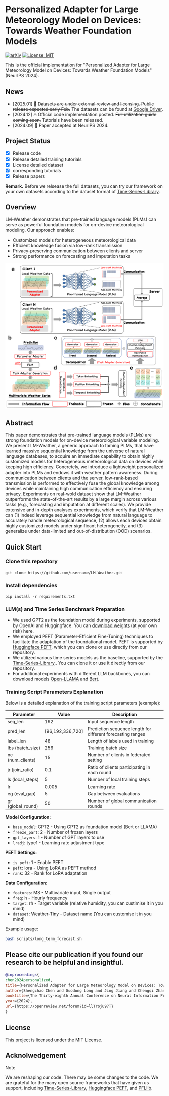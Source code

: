 # Personalized Adapter for Large Meteorology Model on Devices: Towards Weather Foundation Models

[![arXiv](https://img.shields.io/badge/NeurIPS%202024-Paper-<COLOR>.svg)](https://openreview.net/forum?id=llTroju97T)
[![License: MIT](https://img.shields.io/badge/License-MIT-yellow.svg)](https://opensource.org/licenses/MIT)

This is the official implementation for "Personalized Adapter for Large Meteorology Model on Devices: Towards Weather Foundation Models" (NeurIPS 2024).

## News
- [2025.01] 🚀 ~~Datasets are under external review and licensing. Public release expected early Feb.~~  The datasets can be found at [Google Driver](https://drive.google.com/file/d/19OuWAH_nJEJQ7AnMu6kJLEofhRHGDcuE/view?usp=sharing).
- [2024.12] 🔥 Official code implementation posted. ~~Full utilization guide coming soon.~~ Tutorials have been released.
- [2024.09] 📢 Paper accepted at NeurIPS 2024.
  
## Project Status
- [x] Release code
- [x] Release detailed training tutorials
- [x] License detailed dataset
- [x] corresponding tutorials
- [x] Release papers

**Remark.** Before we relsease the full datasets, you can try our framework on your own datasets according to the dataset format of [Time-Series-Library](https://github.com/thuml/Time-Series-Library).

## Overview
LM-Weather demonstrates that pre-trained language models (PLMs) can serve as powerful foundation models for on-device meteorological modeling. Our approach enables:

- Customized models for heterogeneous meteorological data
- Efficient knowledge fusion via low-rank transmission  
- Privacy-preserving communication between clients and server
- Strong performance on forecasting and imputation tasks

![What's News](assest/image.png "What's New")


## Abstract
This paper demonstrates that pre-trained language models (PLMs) are strong foundation models for on-device meteorological variable modeling. We present LM-Weather, a generic approach to taming PLMs, that have learned massive sequential knowledge from the universe of natural language databases, to acquire an immediate capability to obtain highly customized models for heterogeneous meteorological data on devices while keeping high efficiency. Concretely, we introduce a lightweight personalized adapter into PLMs and endows it with weather pattern awareness. During communication between clients and the server, low-rank-based transmission is performed to effectively fuse the global knowledge among devices while maintaining high communication efficiency and ensuring privacy. Experiments on real-wold dataset show that LM-Weather outperforms the state-of-the-art results by a large margin across various tasks (e.g., forecasting and imputation at different scales). We provide extensive and in-depth analyses experiments, which verify that LM-Weather can (1) indeed leverage sequential knowledge from natural language to accurately handle meteorological sequence, (2) allows each devices obtain highly customized models under significant heterogeneity, and (3) generalize under data-limited and out-of-distribution (OOD) scenarios.

## Quick Start
### Clone this repository
```git clone https://github.com/username/LM-Weather.git```

### Install dependencies
```pip install -r requirements.txt```

### LLM(s) and Time Series Benchmark Preparation
- We used GPT2 as the foundation model during experiments, supported by OpenAI and Huggingface. You can [download weights](https://huggingface.co/openai-community/gpt2/tree/main) (at your own risk) here.
- We employed PEFT (Parameter-Efficient Fine-Tuning) techniques to facilitate the adaptation of the foundational model. PEFT is supported by [Huggingface PEFT](https://github.com/huggingface/peft), which you can clone or use directly from our repository.
- We utilized various time series models as the baseline, supported by the [Time-Series-Library](https://github.com/thuml/Time-Series-Library),. You can clone it or use it directly from our repository.
- For additional experiments with different LLM backbones, you can download models [Open-LLAMA](https://huggingface.co/openlm-research/open_llama_3b_v2) and [Bert](https://huggingface.co/google-bert/bert-base-uncased).

### Training Script Parameters Explanation

Below is a detailed explanation of the training script parameters (example):

| Parameter | Value | Description |
|-----------|-------|-------------|
| seq_len | 192 | Input sequence length |
| pred_len | [96,192,336,720] | Prediction sequence length for different forecasting ranges |
| label_len | 48 | Length of labels used in training |
| lbs (batch_size) | 256 | Training batch size |
| nc (num_clients) | 15 | Number of clients in federated setting |
| jr (join_ratio) | 0.1 | Ratio of clients participating in each round |
| ls (local_steps) | 5 | Number of local training steps |
| lr | 0.005 | Learning rate |
| eg (eval_gap) | 5 | Gap between evaluations |
| gr (global_round) | 50 | Number of global communication rounds |

**Model Configuration:**
- `base_model`: GPT2 - Using GPT2 as foundation model (Bert or LLAMA)
- `freeze_part`: 2 - Number of frozen layers 
- `gpt_layers`: 1 - Number of GPT layers to use
- `lradj`: type1 - Learning rate adjustment type

**PEFT Settings:**
- `is_peft`: 1 - Enable PEFT
- `peft`: lora - Using LoRA as PEFT method
- `rank`: 32 - Rank for LoRA adaptation

**Data Configuration:**
- `features`: MS - Multivariate input, Single output
- `freq`: h - Hourly frequency 
- `target`: rh - Target variable (relative humidity, you can custimise it in you mind)
- `dataset`: Weather-Tiny - Dataset name (You can customise it in you mind)

Example usage:
```bash
bash scripts/long_term_forecast.sh
```

## Please cite our publication if you found our research to be helpful and insightful.

```bibtex
@inproceedings{
chen2024personalized,
title={Personalized Adapter for Large Meteorology Model on Devices: Towards Weather Foundation Models},
author={Shengchao Chen and Guodong Long and Jing Jiang and Chengqi Zhang},
booktitle={The Thirty-eighth Annual Conference on Neural Information Processing Systems},
year={2024},
url={https://openreview.net/forum?id=llTroju97T}
}
```

## License
This project is licensed under the MIT License.

## Acknolwedgement
> [!note]
> We are reshaping our code. There may be some changes to the code. 
> We are grateful for the many open source frameworks that have given us support, including [Time-Series-Library](https://github.com/thuml/Time-Series-Library), [Huggingface PEFT](https://github.com/huggingface/peft), and [PFLlib](https://github.com/TsingZ0/PFLlib).
